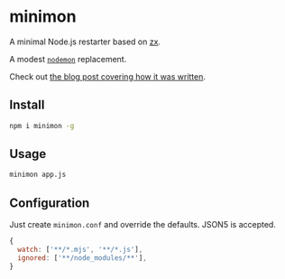 # minimon

A minimal Node.js restarter based on [zx](https://github.com/google/zx).

A modest [`nodemon`](https://github.com/remy/nodemon) replacement.

Check out [the blog post covering how it was written](https://hire.jonasgalvez.com.br/2022/mar/20/building-your-own-nodemon).

## Install

```bash
npm i minimon -g
```

## Usage

```bash
minimon app.js
```

## Configuration

Just create `minimon.conf` and override the defaults. JSON5 is accepted.

```js
{
  watch: ['**/*.mjs', '**/*.js'],
  ignored: ['**/node_modules/**'],
}
```